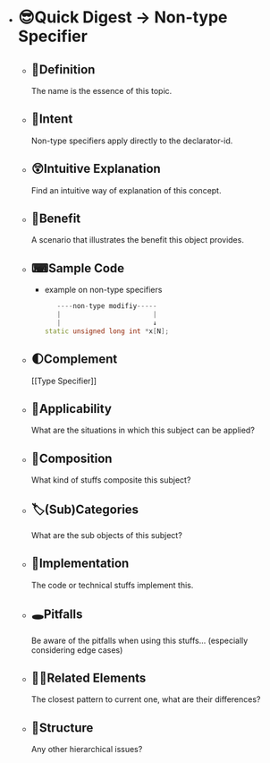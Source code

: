 - # 😎Quick Digest -> Non-type Specifier
	- ## 📝Definition
	  The name is the essence of this topic.
	- ## 🎯Intent
	   Non-type specifiers apply directly to the declarator-id.
	- ## 😲Intuitive Explanation
	  Find an intuitive way of explanation of this concept.
	- ## 🚀Benefit
	   A scenario that illustrates the benefit this object provides.
	- ## ⌨Sample Code
		- example on non-type specifiers
		  
		  ``` c++
		     ----non-type modifiy-----
		     |                       |
		     |                       ↓
		  static unsigned long int *x[N];
		  ```
	- ## 🌓Complement
	  [[Type Specifier]]
	- ## 🤳Applicability
	   What are the situations in which this subject can be applied?
	- ## 🧪Composition
	  What kind of stuffs composite this subject?
	- ## 🏷(Sub)Categories
	  What are the sub objects of this subject?
	- ## 🔎Implementation
	   The code or technical stuffs implement this.
	- ## 🕳Pitfalls
	  Be aware of the pitfalls when using this stuffs... (especially considering edge cases)
	- ## 🙋‍♂️Related Elements
	   The closest pattern to current one, what are their differences?
	- ## 🧱Structure
	  Any other hierarchical issues?